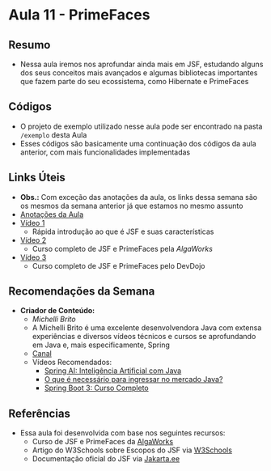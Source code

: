# Aula 11 - PrimeFaces

## Resumo

- Nessa aula iremos nos aprofundar ainda mais em JSF, estudando alguns dos seus conceitos mais avançados e algumas bibliotecas importantes que fazem parte do seu ecossistema, como Hibernate e PrimeFaces

## Códigos

- O projeto de exemplo utilizado nesse aula pode ser encontrado na pasta `/exemplo` desta Aula
- Esses códigos são basicamente uma continuação dos códigos da aula anterior, com mais funcionalidades implementadas

## Links Úteis
- **Obs.:** Com exceção das anotações da aula, os links dessa semana são os mesmos da semana anterior já que estamos no mesmo assunto
- [Anotações da Aula](https://excalidraw.com/#json=DJn17d-ClvRvGOkMnXBwW,dJdWDeYVU_FIBnUJJDbRpw)
- [Vídeo 1](https://www.youtube.com/watch?v=3Cj2mDx0-Ws)
  - Rápida introdução ao que é JSF e suas características
- [Vídeo 2](https://www.youtube.com/watch?v=ezwgBvsd6Ps)
  - Curso completo de JSF e PrimeFaces pela *AlgaWorks*
- [Vídeo 3](https://www.youtube.com/watch?v=RD2mUPTjyog&list=PL62G310vn6nHSNpACkELWiPlM8J8z8t5J)
  - Curso completo de JSF e PrimeFaces pelo DevDojo

## Recomendações da Semana

- **Criador de Conteúdo:**
  - *Michelli Brito*
  - A Michelli Brito é uma excelente desenvolvendora Java com extensa experiências e diversos vídeos técnicos e cursos se aprofundando em Java e, mais especificamente, Spring
  - [Canal](https://www.youtube.com/@MichelliBrito/videos)
  - Vídeos Recomendados:
    - [Spring AI: Inteligência Artificial com Java](https://www.youtube.com/watch?v=NscHAlj-yQ0)
    - [O que é necessário para ingressar no mercado Java?](https://www.youtube.com/watch?v=ilxcVePPH64)
    - [Spring Boot 3: Curso Completo](https://www.youtube.com/watch?v=wlYvA2b1BWI)

## Referências

- Essa aula foi desenvolvida com base nos seguintes recursos:
  - Curso de JSF e PrimeFaces da [AlgaWorks](https://www.youtube.com/watch?v=ezwgBvsd6Ps)
  - Artigo do W3Schools sobre Escopos do JSF via [W3Schools](https://www.w3schools.blog/jsf-bean-scopes)
  - Documentação oficial do JSF via [Jakarta.ee](https://jakarta.ee/specifications/faces/)
